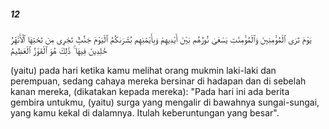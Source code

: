 ##### 12

<span class="ayah">يَوْمَ تَرَى ٱلْمُؤْمِنِينَ وَٱلْمُؤْمِنَٰتِ يَسْعَىٰ نُورُهُم بَيْنَ أَيْدِيهِمْ وَبِأَيْمَٰنِهِم بُشْرَىٰكُمُ ٱلْيَوْمَ جَنَّٰتٌۭ تَجْرِى مِن تَحْتِهَا ٱلْأَنْهَٰرُ خَٰلِدِينَ فِيهَا ۚ ذَٰلِكَ هُوَ ٱلْفَوْزُ ٱلْعَظِيمُ</span>

<span class="ayah_translation">(yaitu) pada hari ketika kamu melihat orang mukmin laki-laki dan perempuan, sedang cahaya mereka bersinar di hadapan dan di sebelah kanan mereka, (dikatakan kepada mereka): "Pada hari ini ada berita gembira untukmu, (yaitu) surga yang mengalir di bawahnya sungai-sungai, yang kamu kekal di dalamnya. Itulah keberuntungan yang besar".</span>
